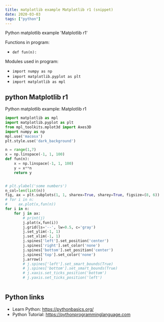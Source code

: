 ```yaml
---
title: matplotlib example Matplotlib r1 (snippet)
date: 2020-03-03
tags: ["python"]
---
```

Python matplotlib example 'Matplotlib r1'

Functions in program: 
* `def fun(n):`

Modules used in program: 
* `import numpy as np`
* `import matplotlib.pyplot as plt`
* `import matplotlib as mpl`

## python Matplotlib r1

Python matplotlib example: Matplotlib r1

```python
import matplotlib as mpl
import matplotlib.pyplot as plt
from mpl_toolkits.mplot3d import Axes3D
import numpy as np
mpl.use('macosx')
plt.style.use('dark_background')

n = range(1,7)
x = np.linspace(-1, 1, 100)
def fun(n):
    x = np.linspace(-1, 1, 100)
    y = x**n
    return y


# plt.ylabel('some numbers')
n_col=len(list(n))
fig, ax = plt.subplots(1, 1, sharex=True, sharey=True, figsize=(8, 6))
# for i in n:
#     ax.plot(x,fun(n))
for i in n:
    for j in ax:
        # print(j)
        j.plot(x,fun(i))
        j.grid(ls='--', lw=0.5, c='gray')
        j.set_ylim(-1, 1)
        j.set_xlim(-1, 1)
        j.spines['left'].set_position('center')
        j.spines['right'].set_color('none')
        j.spines['bottom'].set_position('center')
        j.spines['top'].set_color('none')
        j.arrow()
        # j.spines['left'].set_smart_bounds(True)
        # j.spines['bottom'].set_smart_bounds(True)
        # j.xaxis.set_ticks_position('bottom')
        # j.yaxis.set_ticks_position('left')



```

## Python links

- Learn Python: https://pythonbasics.org/
- Python Tutorial: https://pythonprogramminglanguage.com
